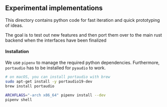 ## Experimental implementations

This directory contains python code for fast iteration and quick prototyping of ideas.

The goal is to test out new features and then port them over to the main rust backend when the interfaces have been finalized 

#### Installation

We use `pipenv` to manage the required python dependencies. Furthermore, `portaudio` has to be installed for `pyaudio` to work.

```bash
# on macOS, you can install portaudio with brew
sudo apt-get install -y portaudio19-dev 
brew install portaudio

ARCHFLAGS="-arch x86_64" pipenv install --dev
pipenv shell
```
